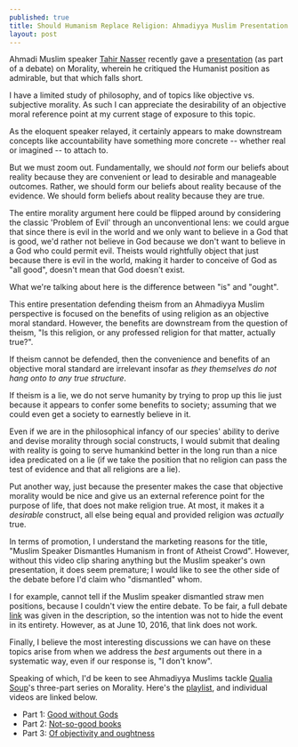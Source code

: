 ```yaml
---
published: true
title: Should Humanism Replace Religion: Ahmadiyya Muslim Presentation
layout: post
---
```

Ahmadi Muslim speaker [Tahir Nasser](https://twitter.com/TahirNasser) recently gave a [presentation](https://www.youtube.com/watch?v=dqsgKpZb1hM) (as part of a debate) on Morality, wherein he critiqued the Humanist position as admirable, but that which falls short.

I have a limited study of philosophy, and of topics like objective vs. subjective morality. As such I can appreciate the desirability of an objective moral reference point at my current stage of exposure to this topic. 

As the eloquent speaker relayed, it certainly appears to make downstream concepts like accountability have something more concrete -- whether real or imagined -- to attach to.

But we must zoom out. Fundamentally, we should _not_ form our beliefs about reality because they are convenient or lead to desirable and manageable outcomes. Rather, we should form our beliefs about reality because of the evidence. We should form beliefs about reality because they are true.

The entire morality argument here could be flipped around by considering the classic 'Problem of Evil' through an unconventional lens: we could argue that since there is evil in the world and we only want to believe in a God that is good, we'd rather not believe in God because we don't want to believe in a God who could permit evil. Theists would rightfully object that just because there is evil in the world, making it harder to conceive of God as "all good", doesn't mean that God doesn't exist.

What we're talking about here is the difference between "is" and "ought".

This entire presentation defending theism from an Ahmadiyya Muslim perspective is focused on the benefits of using religion as an objective moral standard. However, the benefits are downstream from the question of theism, "Is this religion, or any professed religion for that matter, actually true?".

If theism cannot be defended, then the convenience and benefits of an objective moral standard are irrelevant insofar as _they themselves do not hang onto to any true structure_.

If theism is a lie, we do not serve humanity by trying to prop up this lie just because it appears to confer some benefits to society; assuming that we could even get a society to earnestly believe in it.

Even if we are in the philosophical infancy of our species' ability to derive and devise morality through social constructs, I would submit that dealing with reality is going to serve humankind better in the long run than a nice idea predicated on a lie (if we take the position that no religion can pass the test of evidence and that all religions are a lie).

Put another way, just because the presenter makes the case that objective morality would be nice and give us an external reference point for the purpose of life, that does not make religion true. At most, it makes it a _desirable_ construct, all else being equal and provided religion was _actually_ true.

In terms of promotion, I understand the marketing reasons for the title, "Muslim Speaker Dismantles Humanism in front of Atheist Crowd". However, without this video clip sharing anything but the Muslim speaker's own presentation, it does seem premature; I would like to see the other side of the debate before I'd claim who "dismantled" whom. 

I for example, cannot tell if the Muslim speaker dismantled straw men positions, because I couldn't view the entire debate. To be fair, a full debate [link](https://www.youtube.com/watch?v=I9jjG) was given in the description, so the intention was not to hide the event in its entirety. However, as at June 10, 2016, that link does not work.

Finally, I believe the most interesting discussions we can have on these topics arise from when we address the _best_ arguments out there in a systematic way, even if our response is, "I don't know".

Speaking of which, I'd be keen to see Ahmadiyya Muslims tackle [Qualia Soup](https://www.youtube.com/user/QualiaSoup/videos)'s three-part series on Morality. Here's the [playlist](https://www.youtube.com/playlist?list=PL0EFCB22DFCD4F2E7), and individual videos are linked below.

* Part 1: [Good without Gods](http://www.youtube.com/watch?v=T7xt5LtgsxQ&feature=plcp)
* Part 2: [Not-so-good books](http://www.youtube.com/watch?v=hSS-88ShJfo&feature=plcp)
* Part 3: [Of objectivity and oughtness](http://www.youtube.com/watch?v=sN-yLH4bXAI&feature=plcp)